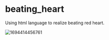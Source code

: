 # beating_heart
Using html language to realize beating red heart.

![1694414456761](https://github.com/JunHuaBai96/beating_heart/assets/102909786/566425fa-89d2-4700-ba03-0dfcced8c656)
